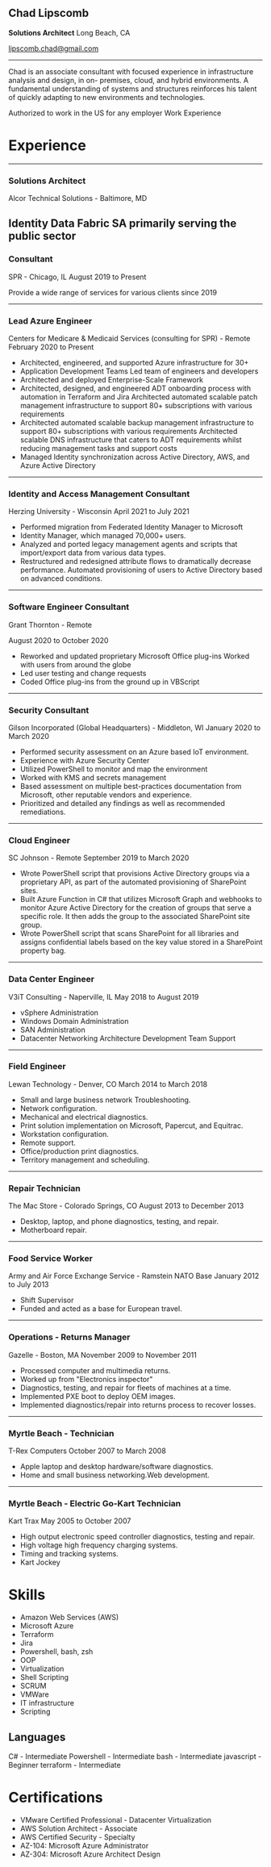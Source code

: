 ## Chad Lipscomb

**Solutions Architect**
Long Beach, CA

lipscomb.chad@gmail.com

------

Chad is an associate consultant with focused experience in infrastructure analysis and design, in on- premises, cloud, and hybrid environments. A fundamental understanding of systems and structures reinforces his talent of quickly adapting to new environments and technologies.

Authorized to work in the US for any employer Work Experience

# Experience

------
### Solutions Architect

Alcor Technical Solutions - Baltimore, MD 

Identity Data Fabric SA primarily serving the public sector
------

### **Consultant**

SPR - Chicago, IL August 2019 to Present

Provide a wide range of services for various clients since 2019

------

### **Lead Azure Engineer**

Centers for Medicare & Medicaid Services (consulting for SPR) - Remote February 2020 to Present

- Architected, engineered, and supported Azure infrastructure for 30+ 
- Application Development Teams Led team of engineers and developers
- Architected and deployed Enterprise-Scale Framework
- Architected, designed, and engineered ADT onboarding process with automation in Terraform and Jira Architected automated scalable patch management infrastructure to support 80+ subscriptions with various requirements
- Architected automated scalable backup management infrastructure to support 80+ subscriptions with various requirements
   Architected scalable DNS infrastructure that caters to ADT requirements whilst reducing management tasks and support costs
- Managed Identity synchronization across Active Directory, AWS, and Azure Active Directory

------

### **Identity and Access Management Consultant**

Herzing University - Wisconsin April 2021 to July 2021

- Performed migration from Federated Identity Manager to Microsoft 
- Identity Manager, which managed 70,000+ users.
- Analyzed and ported legacy management agents and scripts that import/export data from various data types.
- Restructured and redesigned attribute flows to dramatically decrease performance. Automated provisioning of users to Active Directory based on advanced conditions.

------

### **Software Engineer Consultant**

Grant Thornton - Remote

August 2020 to October 2020

- Reworked and updated proprietary Microsoft Office plug-ins Worked with users from around the globe
-  Led user testing and change requests
-  Coded Office plug-ins from the ground up in VBScript

------

### **Security Consultant**

Gilson Incorporated (Global Headquarters) - Middleton, WI January 2020 to March 2020

- Performed security assessment on an Azure based IoT environment. 
- Experience with Azure Security Center
- Utilized PowerShell to monitor and map the environment
- Worked with KMS and secrets management
- Based assessment on multiple best-practices documentation from Microsoft, other reputable vendors and experience.
- Prioritized and detailed any findings as well as recommended remediations.

------

### **Cloud Engineer**

SC Johnson - Remote September 2019 to March 2020

- Wrote PowerShell script that provisions Active Directory groups via a proprietary API, as part of the automated provisioning of SharePoint sites.
- Built Azure Function in C# that utilizes Microsoft Graph and webhooks to monitor Azure Active Directory for the creation of groups that serve a specific role. It then adds the group to the associated SharePoint site group.
- Wrote PowerShell script that scans SharePoint for all libraries and assigns confidential labels based on the key value stored in a SharePoint property bag.

------

### **Data Center Engineer**

V3iT Consulting - Naperville, IL May 2018 to August 2019

- vSphere Administration
- Windows Domain Administration
- SAN Administration
- Datacenter Networking Architecture Development Team Support

------

### **Field Engineer**

Lewan Technology - Denver, CO March 2014 to March 2018

- Small and large business network Troubleshooting.
- Network configuration.
- Mechanical and electrical diagnostics.
- Print solution implementation on Microsoft, Papercut, and Equitrac. 
- Workstation configuration.
- Remote support.
- Office/production print diagnostics.
- Territory management and scheduling.

------

### **Repair Technician**

The Mac Store - Colorado Springs, CO August 2013 to December 2013

- Desktop, laptop, and phone diagnostics, testing, and repair. 
- Motherboard repair.

------

### **Food Service Worker**

Army and Air Force Exchange Service - Ramstein NATO Base January 2012 to July 2013

- Shift Supervisor
-  Funded and acted as a base for European travel.

------

### **Operations - Returns Manager**

Gazelle - Boston, MA
 November 2009 to November 2011

- Processed computer and multimedia returns.
- Worked up from "Electronics inspector"
- Diagnostics, testing, and repair for fleets of machines at a time.
- Implemented PXE boot to deploy OEM images.
- Implemented diagnostics/repair into returns process to recover losses.

------

### **Myrtle Beach - Technician**

T-Rex Computers
 October 2007 to March 2008

- Apple laptop and desktop hardware/software diagnostics. 
- Home and small business networking.Web development.

------

### **Myrtle Beach - Electric Go-Kart Technician**

Kart Trax
 May 2005 to October 2007

- High output electronic speed controller diagnostics, testing and repair. 
- High voltage high frequency charging systems.
- Timing and tracking systems.
- Kart Jockey

# Skills

- Amazon Web Services (AWS)
- Microsoft Azure
- Terraform
- Jira
- Powershell, bash, zsh
- OOP
- Virtualization
- Shell Scripting
- SCRUM
- VMWare
- IT infrastructure
- Scripting

## Languages

C# - Intermediate
Powershell - Intermediate bash - Intermediate
javascript - Beginner
terraform - Intermediate

# Certifications

- VMware Certified Professional - Datacenter Virtualization
- AWS Solution Architect - Associate
- AWS Certified Security - Specialty 
- AZ-104: Microsoft Azure Administrator
- AZ-304: Microsoft Azure Architect Design
